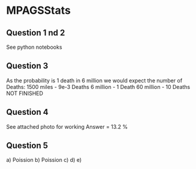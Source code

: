# MPAGSStats
## Question 1 nd 2 
See python notebooks 

## Question 3
As the probability is 1 death in 6 million we would expect the number of Deaths:
1500 miles - 9e-3 Deaths
6 million - 1 Death
60 million - 10 Deaths 
NOT FINISHED 

## Question 4 
See attached photo for working
Answer = 13.2 %

## Question 5
a) Poission 
b) Poission
c) 
d) 
e) 
